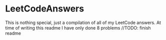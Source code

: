 # LeetCodeAnswers
 
This is nothing special, just a compilation of all of my LeetCode answers. At time of writing this readme I have only done 8 problems
//TODO: finish readme
